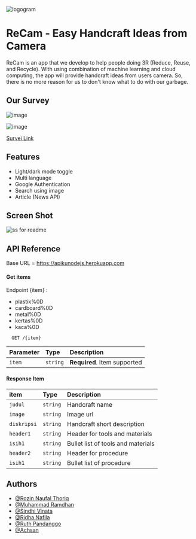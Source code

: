 
![logogram](https://user-images.githubusercontent.com/66616896/173228805-f9aac46c-4e77-4545-884c-cb7fc52c8849.png)


# ReCam - Easy Handcraft Ideas from Camera

ReCam is an app that we develop to help people doing 3R (Reduce, Reuse, and Recycle). 
With using combination of machine learning and cloud computing, the app will provide 
handcraft ideas from users camera. So, there is no more reason for us to don't know what to 
do with our garbage.

## Our Survey 

![image](https://user-images.githubusercontent.com/99315609/168441941-168e4f5e-4528-45fe-9155-20bef1b9761b.png)


![image](https://user-images.githubusercontent.com/99315609/168442021-666fa1ee-6df9-4bcd-95a4-eab62ac5decb.png)

[Survei Link](https://docs.google.com/spreadsheets/d/1UO7aOhctn6PdEA-bnhfbERMvbi46cLSGA2PedxdHd7g/edit?usp=sharing)

## Features

- Light/dark mode toggle
- Multi language
- Google Authentication
- Search using image
- Article (News API)

## Screen Shot
![ss for readme](https://user-images.githubusercontent.com/66616896/173229129-4d0c4fdf-31c9-4f86-a928-fac52d0a1035.png)


## API Reference
Base URL = https://apikunodejs.herokuapp.com
 
#### Get items
Endpoint {item} : 
- plastik%0D
- cardboard%0D
- metal%0D
- kertas%0D
- kaca%0D

```http
  GET /{item}
```

| Parameter | Type     | Description                |
| :-------- | :------- | :------------------------- |
| `item` | `string` | **Required**. Item supported  |

#### Response Item

| item | Type     | Description                       |
| :-------- | :------- | :-------------------------------- |
| `judul`      | `string` | Handcraft name |
|`image`    |`string`|Image url|
|`diskripsi`|`string`|Handcraft short description|
|`header1`|`string`|Header for tools and materials|
|`isih1`|`string`|Bullet list of tools and materials|
|`header2`|`string`|Header for procedure|
|`isih1`|`string`|Bullet list of procedure|


## Authors

- [@Rozin Naufal Thoriq](https://github.com/rozinnaufal)
- [@Muhammad Ramdhan](https://github.com/Dhanfinix)
- [@Sindhi Vinata](https://github.com/SindhiVinata)
- [@Ridha Nafila](https://github.com/ridhanafila)
- [@Ruth Pandanggo](https://github.com/rozinnaufal)
- [@Achsan](https://github.com/rozinnaufal)
